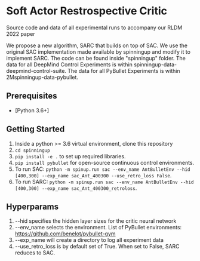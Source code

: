 # Soft Actor Restrospective Critic
Source code and data of all experimental runs to accompany our RLDM 2022 paper

We propose a new algorithm, SARC that builds on top of SAC. We use the original SAC implementation made available by spinningup and modify it to implement SARC. The code can be found inside "spinningup" folder. The data for all DeepMind Control Experiments is within spinningup-data-deepmind-control-suite. The data for all PyBullet Experiments is within 2Mspinningup-data-pybullet. 

## Prerequisites
 * [Python 3.6+]

## Getting Started
 1. Inside a python >= 3.6 virtual environment, clone this repository <br>
 2. `cd spinningup`<br>
 3. `pip install -e .` to set up required libraries. <br>
 4. `pip install pybullet` for open-source continuous control environments. <br>
 5. To run SAC: `python -m spinup.run sac --env_name AntBulletEnv --hid [400,300] --exp_name sac_Ant_400300 --use_retro_loss False`. <br>
 6. To run SARC: `python -m spinup.run sac --env_name AntBulletEnv --hid [400,300] --exp_name sac_Ant_400300_retroloss`. <br>

 ## Hyperparams
 1. --hid specifies the hidden layer sizes for the critic neural network
 2. --env_name selects the environment. List of PyBullet environments: https://github.com/benelot/pybullet-gym
 3. --exp_name will create a directory to log all experiment data
 4. --use_retro_loss is by default set of True. When set to False, SARC reduces to SAC.
